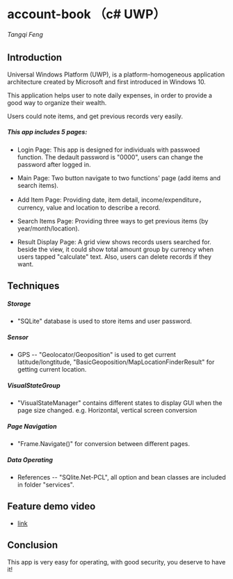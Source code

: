 # account-book （c# UWP）

###### Tangqi Feng

## Introduction
Universal Windows Platform (UWP), is a platform-homogeneous application architecture created by Microsoft and first introduced in Windows 10. 

This application helps user to note daily expenses, in order to provide a good way to organize their wealth.

Users could note items, and get previous records very easily.

##### This app includes 5 pages:

- Login Page: This app is designed for individuals with passwoed function. The dedault password is "0000", users can change the password after logged in. 

- Main Page: Two button navigate to two functions' page (add items and search items).

- Add Item Page: Providing date, item detail, income/expenditure， currency, value and location to describe a record.

- Search Items Page: Providing three ways to get previous items (by year/month/location).

- Result Display Page: A grid view shows records users searched for. beside the view, it could show total amount group by currency when users tapped "calculate" text. Also, users can delete records if they want.

## Techniques

##### Storage
- "SQLite" database is used to store items and user password.

##### Sensor
- GPS -- "Geolocator/Geoposition" is used to get current latitude/longtitude, "BasicGeoposition/MapLocationFinderResult"
 for getting current location.
 
##### VisualStateGroup
- "VisualStateManager" contains different states to display GUI when the page size changed.   e.g. Horizontal, vertical screen conversion
 
##### Page Navigation 
- "Frame.Navigate()" for conversion between different pages.

##### Data Operating
- References -- "SQlite.Net-PCL", all option and bean classes are included in folder "services".

## Feature demo video 
- [link](https://youtu.be/BGLDO7QsZy0)

## Conclusion
This app is very easy for operating, with good security, you deserve to have it!
